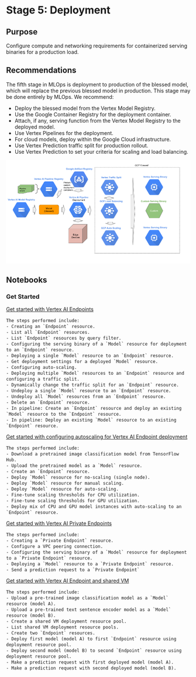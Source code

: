 # Stage 5: Deployment

## Purpose

Configure compute and networking requirements for containerized serving binaries for a production load.


## Recommendations  

The fifth stage in MLOps is deployment to production of the blessed model, which will replace the previous blessed model in production. This stage may be done entirely by MLOps. We recommend:

- Deploy the blessed model from the Vertex Model Registry.
- Use the Google Container Registry for the deployment container.
- Attach, if any, serving function from the Vertex Model Registry to the deployed model.
- Use Vertex Pipelines for the deployment.
- For cloud models, deploy within the Google Cloud infrastructure.
- Use Vertex Prediction traffic split for production rollout.
- Use Vertex Prediction to set your criteria for scaling and load balancing.


<img src='stage5v3.png'>

## Notebooks

### Get Started


[Get started with Vertex AI Endpoints](get_started_with_vertex_endpoints.ipynb)

```
The steps performed include:
- Creating an `Endpoint` resource.
- List all `Endpoint` resources.
- List `Endpoint` resources by query filter.
- Configuring the serving binary of a `Model` resource for deployment to an `Endpoint` resource.
- Deploying a single `Model` resource to an `Endpoint` resource.
- Get deployment settings for a deployed `Model` resource.
- Configuring auto-scaling.
- Deploying multiple `Model` resources to an `Endpoint` resource and configuring a traffic split.
- Dynamically change the traffic split for an `Endpoint` resource.
- Undeploy a single `Model` resource to an `Endpoint` resource.
- Undeploy all `Model` resources from an `Endpoint` resource.
- Delete an `Endpoint` resource.
- In pipeline: Create an `Endpoint` resource and deploy an existing `Model` resource to the `Endpoint` resource.
- In pipeline: Deploy an existing `Model` resource to an existing `Endpoint` resource.
```

[Get started with configuring autoscaling for Vertex AI Endpoint deployment](get_started_with_autoscaling.ipynb)

```
The steps performed include:
- Download a pretrained image classification model from TensorFlow Hub.
- Upload the pretrained model as a `Model` resource.
- Create an `Endpoint` resource.
- Deploy `Model` resource for no-scaling (single node).
- Deploy `Model` resource for manual scaling.
- Deploy `Model` resource for auto-scaling.
- Fine-tune scaling thresholds for CPU utilization.
- Fine-tune scaling thresholds for GPU utilization.
- Deploy mix of CPU and GPU model instances with auto-scaling to an `Endpoint` resource.
```

[Get started with Vertex AI Private Endpoints](get_started_with_vertex_private_endpoints.ipynb)

```
The steps performed include:
- Creating a `Private Endpoint` resource.
- Configure a VPC peering connection.
- Configuring the serving binary of a `Model` resource for deployment to a `Private Endpoint` resource.
- Deploying a `Model` resource to a `Private Endpoint` resource.
- Send a prediction request to a `Private Endpoint`

```

[Get started with Vertex AI Endpoint and shared VM](get_started_with_vertex_endpoint_and_shared_vm.ipynb)

```
The steps performed include:
- Upload a pre-trained image classification model as a `Model` resource (model A).
- Upload a pre-trained text sentence encoder model as a `Model` resource (model B).
- Create a shared VM deployment resource pool.
- List shared VM deployment resource pools.
- Create two `Endpoint` resources.
- Deploy first model (model A) to first `Endpoint` resource using deployment resource pool.
- Deploy second model (model B) to second `Endpoint` resource using deployment resource pool.
- Make a prediction request with first deployed model (model A).
- Make a prediction request with second deployed model (model B).
```
